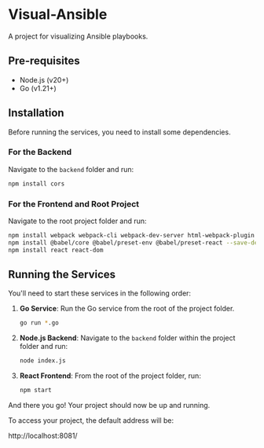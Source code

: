 # Visual-Ansible

A project for visualizing Ansible playbooks.

## Pre-requisites

- Node.js (v20+)
- Go (v1.21+)

## Installation

Before running the services, you need to install some dependencies.

### For the Backend

Navigate to the `backend` folder and run:

```bash
npm install cors
```

### For the Frontend and Root Project

Navigate to the root project folder and run:

```bash
npm install webpack webpack-cli webpack-dev-server html-webpack-plugin --save-dev
npm install @babel/core @babel/preset-env @babel/preset-react --save-dev
npm install react react-dom
```

## Running the Services

You'll need to start these services in the following order:

1. **Go Service**: Run the Go service from the root of the project folder.
    ```bash
    go run *.go
    ```

2. **Node.js Backend**: Navigate to the `backend` folder within the project folder and run:
    ```bash
    node index.js
    ```

3. **React Frontend**: From the root of the project folder, run:
    ```bash
    npm start
    ```

And there you go! Your project should now be up and running.

To access your project, the default address will be: 

http://localhost:8081/ 

